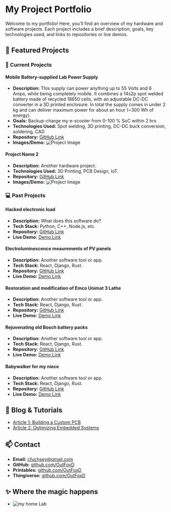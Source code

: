 # My Project Portfolio

Welcome to my portfolio! Here, you'll find an overview of my hardware and software projects. Each project includes a brief description, goals, key technologies used, and links to repositories or live demos.

## 🚀 Featured Projects

### 🔧 Current Projects

#### **Mobile Battery-supplied Lab Power Supply**
- **Description:** This supply can power anything up to 55 Volts and 6 Amps, while being completely mobile. 
It combines a 14s2p spot welded battery made of recycled 18650 cells, with an adjustable DC-DC converter in a 3D printed enclosure. 
In total the supply comes in under 2 kg and can deliver maximum power for about an hour (~300 Wh of energy).
- **Goals:** Backup-charge my e-scooter from 0-100 % SoC within 2 hrs
- **Technologies Used:**  Spot welding, 3D printing, DC-DC buck conversion, soldering, CAD 
- **Repository:** [GitHub Link](#)
- **Images/Demo:** ![Project Image](#)

#### **Project Name 2**
- **Description:** Another hardware project.
- **Technologies Used:** 3D Printing, PCB Design, IoT.
- **Repository:** [GitHub Link](#)
- **Images/Demo:** ![Project Image](#)

### 💻 Past Projects

#### **Hacked electronic load**
- **Description:** What does this software do?
- **Tech Stack:** Python, C++, Node.js, etc.
- **Repository:** [GitHub Link](#)
- **Live Demo:** [Demo Link](#)

#### **Electroluminescence meaurements of PV panels**
- **Description:** Another software tool or app.
- **Tech Stack:** React, Django, Rust.
- **Repository:** [GitHub Link](#)
- **Live Demo:** [Demo Link](#)

#### **Restoration and modification of Emco Unimat 3 Lathe**
- **Description:** Another software tool or app.
- **Tech Stack:** React, Django, Rust.
- **Repository:** [GitHub Link](#)
- **Live Demo:** [Demo Link](#)

#### **Rejuvenating old Bosch battery packs**
- **Description:** Another software tool or app.
- **Tech Stack:** React, Django, Rust.
- **Repository:** [GitHub Link](#)
- **Live Demo:** [Demo Link](#)

#### **Babywalker for my niece**
- **Description:** Another software tool or app.
- **Tech Stack:** React, Django, Rust.
- **Repository:** [GitHub Link](#)
- **Live Demo:** [Demo Link](#)

## 📝 Blog & Tutorials
- [Article 1: Building a Custom PCB](#)
- [Article 2: Optimizing Embedded Systems](#)

## 📫 Contact
- **Email:** cfuchsey@gmail.com
- **GitHub:** [github.com/OutFoxD](https://github.com/outfoxd)
- **Printables:** [github.com/OutFoxD](https://www.printables.com/@OutFoxD/models)
- **Thingiverse:** [github.com/OutFoxD](https://www.thingiverse.com/outfoxd/designs)

## ✨ Where the magic happens
- ![my home Lab](#)
